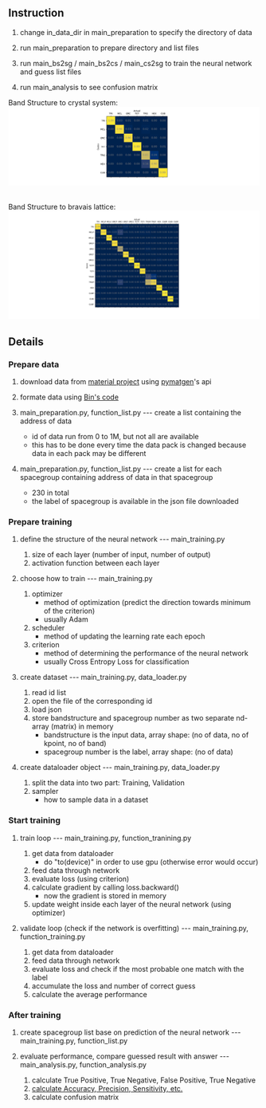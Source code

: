  ## Instruction
 1. change in_data_dir in main_preparation to specify the directory of data 
 
 2. run main_preparation to prepare directory and list files
 
 3. run main_bs2sg / main_bs2cs / main_cs2sg to train the neural network and guess list files
 
 4. run main_analysis to see confusion matrix
 
 Band Structure to crystal system:
![confusion_matrix_bs2cs](confusion_matrix_bs2cs.png) 
<br>
<br>

Band Structure to bravais lattice:
![confusion_matrix_bs2bl](confusion_matrix_bs2bl.png) 

## Details 
### Prepare data
1. download data from [material project](https://materialsproject.org/) using [pymatgen](https://pymatgen.org/)'s api

2. formate data using [Bin's code](https://github.com/binxi0629/NN-project/tree/master/format_data)

3. main_preparation.py, function_list.py --- create a list containing the address of data
    - id of data run from 0 to 1M, but not all are available
    - this has to be done every time the data pack is changed because data in each pack may be different

4. main_preparation.py, function_list.py --- create a list for each spacegroup containing address of data in that spacegroup
    - 230 in total
    - the label of spacegroup is available in the json file downloaded



### Prepare training

1. define the structure of the neural network --- main_training.py
    1. size of each layer (number of input, number of output)
    2. activation function between each layer

2. choose how to train --- main_training.py
    1. optimizer
        - method of optimization (predict the direction towards minimum of the criterion)
        - usually Adam
    2. scheduler
        - method of updating the learning rate each epoch
    3. criterion
        - method of determining the performance of the neural network
        - usually Cross Entropy Loss for classification

3. create dataset --- main_training.py, data_loader.py
    1. read id list
    2. open the file of the corresponding id
    3. load json
    4. store bandstructure and spacegroup number as two separate nd-array (matrix) in memory
        - bandstructure is the input data, array shape: (no of data, no of kpoint, no of band)
        - spacegroup number is the label, array shape: (no of data)

4. create dataloader object --- main_training.py, data_loader.py
    1. split the data into two part: Training, Validation
    2. sampler
        - how to sample data in a dataset



### Start training

1. train loop --- main_training.py, function_tranining.py
    1. get data from dataloader
        - do "to(device)" in order to use gpu (otherwise error would occur)
    2. feed data through network
    3. evaluate loss (using criterion)
    4. calculate gradient by calling loss.backward()
        - now the gradient is stored in memory
    5. update weight inside each layer of the neural network (using optimizer)

2. validate loop (check if the network is overfitting) --- main_training.py, function_training.py
    1. get data from dataloader
    2. feed data through network
    3. evaluate loss and check if the most probable one match with the label
    4. accumulate the loss and number of correct guess
    5. calculate the average performance


### After training

1. create spacegroup list base on prediction of the neural network --- main_training.py, function_list.py

2. evaluate performance, compare guessed result with answer --- main_analysis.py, function_analysis.py
    1. calculate True Positive, True Negative, False Positive, True Negative
    2. [calculate Accuracy, Precision, Sensitivity, etc.](https://towardsdatascience.com/accuracy-recall-precision-f-score-specificity-which-to-optimize-on-867d3f11124)
    3. calculate confusion matrix 